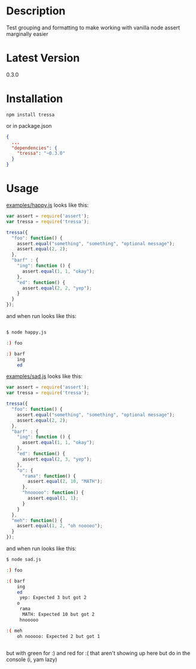 # Description

Test grouping and formatting to make working with vanilla node assert marginally easier

# Latest Version

0.3.0

# Installation
```
npm install tressa
```

or in package.json

```json
{
  ...
  "dependencies": {
    "tressa": "~0.3.0"
  }
}
```

# Usage
[examples/happy.js](https://github.com/stephenhandley/tressa/blob/master/examples/happy.js) looks like this: 

```js
var assert = require('assert');
var tressa = require('tressa');

tressa({
  "foo": function() {
    assert.equal("something", "something", "optional message");
    assert.equal(2, 2);
  },
  "barf" : {
    "ing": function () {
      assert.equal(1, 1, "okay");
    },
    "ed": function() {
      assert.equal(2, 2, "yep");
    }
  }
});
```
and when run looks like this:

```sh

$ node happy.js

:) foo

:) barf
    ing
    ed

```

[examples/sad.js](https://github.com/stephenhandley/tressa/blob/master/examples/sad.js) looks like this: 

```js
var assert = require('assert');
var tressa = require('tressa');

tressa({
  "foo": function() {
    assert.equal("something", "something", "optional message");
    assert.equal(2, 2);
  },
  "barf" : {
    "ing": function () {
      assert.equal(1, 1, "okay");
    },
    "ed": function() {
      assert.equal(2, 3, "yep");
    },
    "o": {
      "rama": function() {
        assert.equal(2, 10, "MATH");
      },
      "hnooooo": function() {
        assert.equal(1, 1);
      }
    }
  },
  "meh": function() {
    assert.equal(1, 2, "oh nooooo");
  }
});
```

and when run looks like this:

```sh
$ node sad.js 

:) foo

:( barf
    ing
    ed
     yep: Expected 3 but got 2
    o
     rama
      MATH: Expected 10 but got 2
     hnooooo

:( meh
    oh nooooo: Expected 2 but got 1
    
```

but with green for :) and red for :( that aren't showing up here but do in the console (i, yam lazy) 